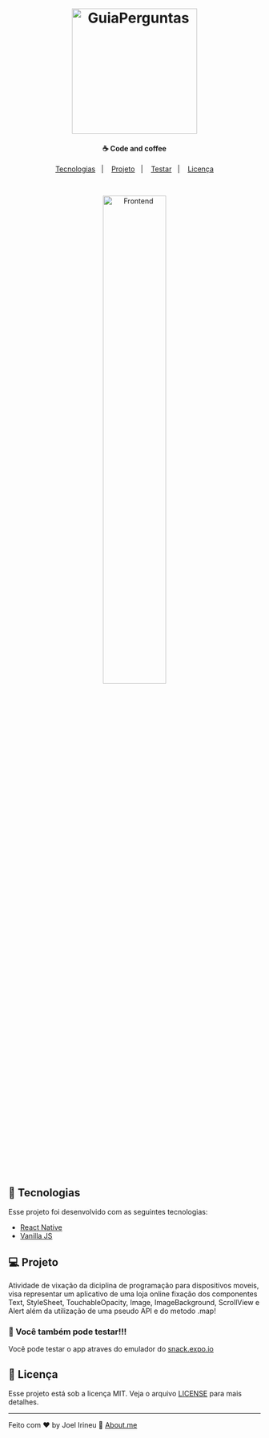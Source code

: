 <h1 align="center">
    <img alt="GuiaPerguntas" title="guiaperguntas" src="https://user-images.githubusercontent.com/33061906/77702734-f3d83880-6f97-11ea-8024-51af6da04dbd.png" width="250px" />
</h1>

<h4 align="center">
  ☕ Code and coffee
</h4>

<p align="center">
  <a href="#rocket-tecnologias">Tecnologias</a>&nbsp;&nbsp;&nbsp;|&nbsp;&nbsp;&nbsp;
  <a href="#-projeto">Projeto</a>&nbsp;&nbsp;&nbsp;|&nbsp;&nbsp;&nbsp;
    <a href="https://snack.expo.io/@joel.irineu/atv-loja" target="_blank">Testar</a>&nbsp;&nbsp;&nbsp;|&nbsp;&nbsp;&nbsp;
  <a href="#memo-licença">Licença</a>
</p>

<br>

<p align="center">
  <img alt="Frontend" src="https://user-images.githubusercontent.com/33061906/77702960-6f39ea00-6f98-11ea-8b9d-9dce23d454d8.jpg" width="50%" style="@media screen(min-width){width:100%;}">
</p>

## :rocket: Tecnologias

Esse projeto foi desenvolvido com as seguintes tecnologias:

- [React Native](https://reactnative.dev/)
- [Vanilla JS](https://www.w3schools.com/js/)


## 💻 Projeto
Atividade de vixação da diciplina de programação para dispositivos moveis, visa representar um aplicativo de uma loja online
fixação dos componentes Text, StyleSheet, TouchableOpacity, Image, ImageBackground, ScrollView e Alert além da utilização de uma pseudo API e do metodo .map!

### :iphone: Você também pode testar!!!
Você pode testar o app atraves do emulador do [snack.expo.io](https://snack.expo.io/@joel.irineu/atv-loja)


## :memo: Licença

Esse projeto está sob a licença MIT. Veja o arquivo [LICENSE](LICENSE.md) para mais detalhes.

---

Feito com ♥ by Joel Irineu :wave: [About.me](https://about.me/joel.irineu/getstarted)
